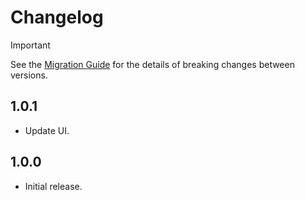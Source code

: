 <!-- Copyright 2019 The bongochat author. All rights reserved.
Use of this source code is governed by an Apache license
that can be found in the LICENSE file. -->

# Changelog

> [!IMPORTANT]  
> See the [Migration Guide](guides/migration_guide.md) for the details of breaking changes between versions.

## 1.0.1

- Update UI.


## 1.0.0

- Initial release.

[Migration Guide]: guides/migration_guide.md
